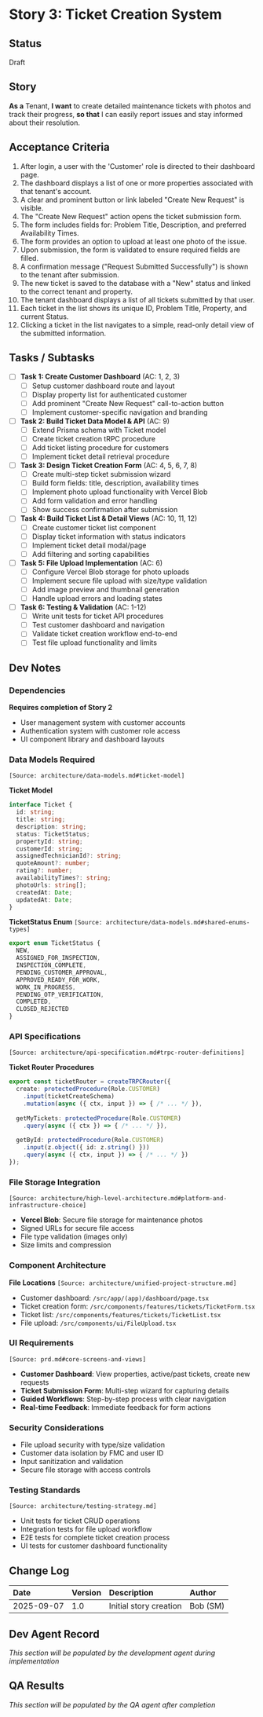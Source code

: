 # Story 3: Ticket Creation System

## Status
Draft

## Story
**As a** Tenant,
**I want** to create detailed maintenance tickets with photos and track their progress,
**so that** I can easily report issues and stay informed about their resolution.

## Acceptance Criteria
1. After login, a user with the 'Customer' role is directed to their dashboard page.
2. The dashboard displays a list of one or more properties associated with that tenant's account.
3. A clear and prominent button or link labeled "Create New Request" is visible.
4. The "Create New Request" action opens the ticket submission form.
5. The form includes fields for: Problem Title, Description, and preferred Availability Times.
6. The form provides an option to upload at least one photo of the issue.
7. Upon submission, the form is validated to ensure required fields are filled.
8. A confirmation message ("Request Submitted Successfully") is shown to the tenant after submission.
9. The new ticket is saved to the database with a "New" status and linked to the correct tenant and property.
10. The tenant dashboard displays a list of all tickets submitted by that user.
11. Each ticket in the list shows its unique ID, Problem Title, Property, and current Status.
12. Clicking a ticket in the list navigates to a simple, read-only detail view of the submitted information.

## Tasks / Subtasks

- [ ] **Task 1: Create Customer Dashboard** (AC: 1, 2, 3)
  - [ ] Setup customer dashboard route and layout
  - [ ] Display property list for authenticated customer
  - [ ] Add prominent "Create New Request" call-to-action button
  - [ ] Implement customer-specific navigation and branding

- [ ] **Task 2: Build Ticket Data Model & API** (AC: 9)
  - [ ] Extend Prisma schema with Ticket model
  - [ ] Create ticket creation tRPC procedure
  - [ ] Add ticket listing procedure for customers
  - [ ] Implement ticket detail retrieval procedure

- [ ] **Task 3: Design Ticket Creation Form** (AC: 4, 5, 6, 7, 8)
  - [ ] Create multi-step ticket submission wizard
  - [ ] Build form fields: title, description, availability times
  - [ ] Implement photo upload functionality with Vercel Blob
  - [ ] Add form validation and error handling
  - [ ] Show success confirmation after submission

- [ ] **Task 4: Build Ticket List & Detail Views** (AC: 10, 11, 12)
  - [ ] Create customer ticket list component
  - [ ] Display ticket information with status indicators
  - [ ] Implement ticket detail modal/page
  - [ ] Add filtering and sorting capabilities

- [ ] **Task 5: File Upload Implementation** (AC: 6)
  - [ ] Configure Vercel Blob storage for photo uploads
  - [ ] Implement secure file upload with size/type validation
  - [ ] Add image preview and thumbnail generation
  - [ ] Handle upload errors and loading states

- [ ] **Task 6: Testing & Validation** (AC: 1-12)
  - [ ] Write unit tests for ticket API procedures
  - [ ] Test customer dashboard and navigation
  - [ ] Validate ticket creation workflow end-to-end
  - [ ] Test file upload functionality and limits

## Dev Notes

### Dependencies
**Requires completion of Story 2**
- User management system with customer accounts
- Authentication system with customer role access
- UI component library and dashboard layouts

### Data Models Required
`[Source: architecture/data-models.md#ticket-model]`

**Ticket Model**
```typescript
interface Ticket {
  id: string;
  title: string;
  description: string;
  status: TicketStatus;
  propertyId: string;
  customerId: string;
  assignedTechnicianId?: string;
  quoteAmount?: number;
  rating?: number;
  availabilityTimes?: string;
  photoUrls: string[];
  createdAt: Date;
  updatedAt: Date;
}
```

**TicketStatus Enum** `[Source: architecture/data-models.md#shared-enums-types]`
```typescript
export enum TicketStatus {
  NEW,
  ASSIGNED_FOR_INSPECTION,
  INSPECTION_COMPLETE,
  PENDING_CUSTOMER_APPROVAL,
  APPROVED_READY_FOR_WORK,
  WORK_IN_PROGRESS,
  PENDING_OTP_VERIFICATION,
  COMPLETED,
  CLOSED_REJECTED
}
```

### API Specifications
`[Source: architecture/api-specification.md#trpc-router-definitions]`

**Ticket Router Procedures**
```typescript
export const ticketRouter = createTRPCRouter({
  create: protectedProcedure(Role.CUSTOMER)
    .input(ticketCreateSchema)
    .mutation(async ({ ctx, input }) => { /* ... */ }),
    
  getMyTickets: protectedProcedure(Role.CUSTOMER)
    .query(async ({ ctx }) => { /* ... */ }),
    
  getById: protectedProcedure(Role.CUSTOMER)
    .input(z.object({ id: z.string() }))
    .query(async ({ ctx, input }) => { /* ... */ })
});
```

### File Storage Integration
`[Source: architecture/high-level-architecture.md#platform-and-infrastructure-choice]`
- **Vercel Blob**: Secure file storage for maintenance photos
- Signed URLs for secure file access
- File type validation (images only)
- Size limits and compression

### Component Architecture
**File Locations** `[Source: architecture/unified-project-structure.md]`
- Customer dashboard: `/src/app/(app)/dashboard/page.tsx`
- Ticket creation form: `/src/components/features/tickets/TicketForm.tsx`
- Ticket list: `/src/components/features/tickets/TicketList.tsx`
- File upload: `/src/components/ui/FileUpload.tsx`

### UI Requirements
`[Source: prd.md#core-screens-and-views]`
- **Customer Dashboard**: View properties, active/past tickets, create new requests
- **Ticket Submission Form**: Multi-step wizard for capturing details
- **Guided Workflows**: Step-by-step process with clear navigation
- **Real-time Feedback**: Immediate feedback for form actions

### Security Considerations
- File upload security with type/size validation
- Customer data isolation by FMC and user ID
- Input sanitization and validation
- Secure file storage with access controls

### Testing Standards
`[Source: architecture/testing-strategy.md]`
- Unit tests for ticket CRUD operations
- Integration tests for file upload workflow
- E2E tests for complete ticket creation process
- UI tests for customer dashboard functionality

## Change Log
| Date | Version | Description | Author |
| :--- | :--- |:--- |:--- |
| 2025-09-07 | 1.0 | Initial story creation | Bob (SM) |

## Dev Agent Record
*This section will be populated by the development agent during implementation*

## QA Results
*This section will be populated by the QA agent after completion*